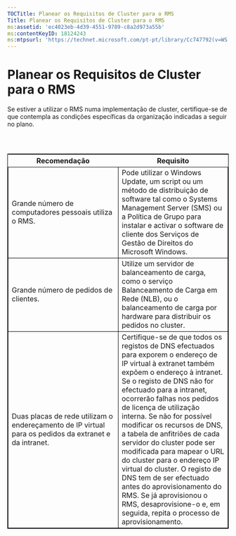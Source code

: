 ```yaml
---
TOCTitle: Planear os Requisitos de Cluster para o RMS
Title: Planear os Requisitos de Cluster para o RMS
ms:assetid: 'ec4023eb-4d39-4551-9789-c8a2d973a55b'
ms:contentKeyID: 18124243
ms:mtpsurl: 'https://technet.microsoft.com/pt-pt/library/Cc747792(v=WS.10)'
---
```


Planear os Requisitos de Cluster para o RMS
===========================================

Se estiver a utilizar o RMS numa implementação de cluster, certifique-se de que contempla as condições específicas da organização indicadas a seguir no plano.

###  

 
<table style="border:1px solid black;">
<colgroup>
<col width="50%" />
<col width="50%" />
</colgroup>
<thead>
<tr class="header">
<th>Recomendação</th>
<th>Requisito</th>
</tr>
</thead>
<tbody>
<tr class="odd">
<td style="border:1px solid black;">Grande número de computadores pessoais utiliza o RMS.</td>
<td style="border:1px solid black;">Pode utilizar o Windows Update, um script ou um método de distribuição de software tal como o Systems Management Server (SMS) ou a Política de Grupo para instalar e activar o software de cliente dos Serviços de Gestão de Direitos do Microsoft Windows.</td>
</tr>
<tr class="even">
<td style="border:1px solid black;">Grande número de pedidos de clientes.</td>
<td style="border:1px solid black;">Utilize um servidor de balanceamento de carga, como o serviço Balanceamento de Carga em Rede (NLB), ou o balanceamento de carga por hardware para distribuir os pedidos no cluster.</td>
</tr>
<tr class="odd">
<td style="border:1px solid black;">Duas placas de rede utilizam o endereçamento de IP virtual para os pedidos da extranet e da intranet.</td>
<td style="border:1px solid black;">Certifique-se de que todos os registos de DNS efectuados para exporem o endereço de IP virtual à extranet também expõem o endereço à intranet.
Se o registo de DNS não for efectuado para a intranet, ocorrerão falhas nos pedidos de licença de utilização interna. Se não for possível modificar os recursos de DNS, a tabela de anfitriões de cada servidor do cluster pode ser modificada para mapear o URL do cluster para o endereço IP virtual do cluster. O registo de DNS tem de ser efectuado antes do aprovisionamento do RMS. Se já aprovisionou o RMS, desaprovisione-o e, em seguida, repita o processo de aprovisionamento.</td>
</tr>
</tbody>
</table>
